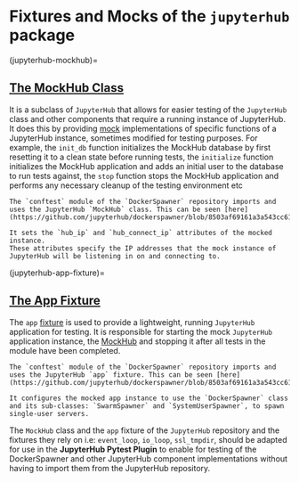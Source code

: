 # Fixtures and Mocks of the `jupyterhub` package

(jupyterhub-mockhub)=
## [The MockHub Class](https://github.com/jupyterhub/jupyterhub/blob/e4f72c9eeb4cd308ff5cbcf21142b2cb0a0345e4/jupyterhub/tests/mocking.py#L220) 
It is a subclass of `JupyterHub` that allows for easier testing of the `JupyterHub` class and other components that require a running instance of JupyterHub. It does this by providing [mock](https://docs.python.org/3/library/unittest.mock.html) implementations of specific functions of a JupyterHub instance, sometimes modified for testing purposes. For example,  the `init_db` function initializes the MockHub database by first resetting it to a clean state before running tests, the `initialize` function initializes the MockHub application and adds an initial user to the database to run tests against, the `stop` function stops the MockHub application and performs any necessary cleanup of the testing environment etc
```{admonition} Example
The `conftest` module of the `DockerSpawner` repository imports and uses the JupyterHub `MockHub` class. This can be seen [here](https://github.com/jupyterhub/dockerspawner/blob/8503af69161a3a543cc613f93ce7951ad30a1912/tests/conftest.py#L26).

It sets the `hub_ip` and `hub_connect_ip` attributes of the mocked instance.
These attributes specify the IP addresses that the mock instance of JupyterHub will be listening in on and connecting to.
```

(jupyterhub-app-fixture)=
## [The App Fixture](https://github.com/jupyterhub/jupyterhub/blob/e4f72c9eeb4cd308ff5cbcf21142b2cb0a0345e4/jupyterhub/tests/conftest.py#L61)
The `app` [fixture](https://docs.pytest.org/en/latest/explanation/fixtures.html) is used to provide a lightweight, running `JupyterHub` application for testing. It is responsible for starting the mock `JupyterHub` application instance, the [MockHub](jupyterhub-mockhub) and stopping it after all tests in the module have been completed.
```{admonition} Example
The `conftest` module of the `DockerSpawner` repository imports and uses the JupyterHub `app` fixture. This can be seen [here](https://github.com/jupyterhub/dockerspawner/blob/8503af69161a3a543cc613f93ce7951ad30a1912/tests/conftest.py#L60).

It configures the mocked app instance to use the `DockerSpawner` class and its sub-classes: `SwarmSpawner` and `SystemUserSpawner`, to spawn single-user servers.
```

The `MockHub` class and the `app` fixture of the `JupyterHub` repository and the fixtures they rely on i.e: `event_loop`, `io_loop`, `ssl_tmpdir`, should be adapted for use in the **JupyterHub Pytest Plugin** to enable for testing of the DockerSpawner and other JupyterHub component implementations without having to import them from the JupyterHub repository.